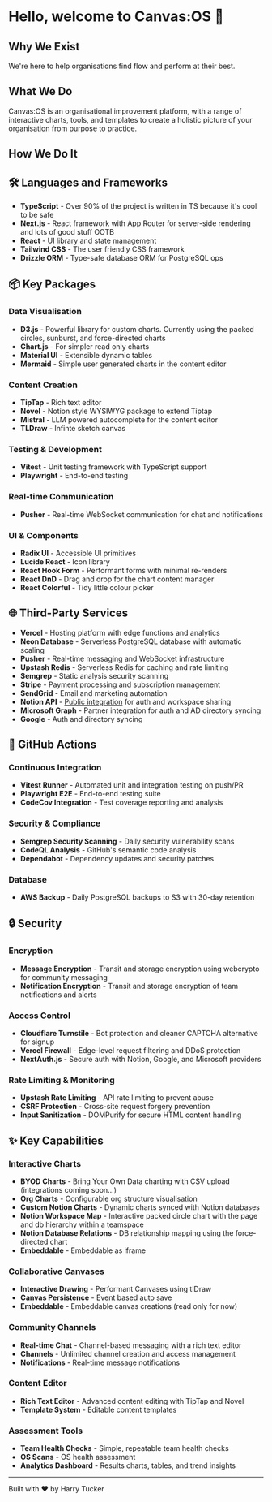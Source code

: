 # Hello, welcome to Canvas:OS 👋

## Why We Exist
We're here to help organisations find flow and perform at their best. 

## What We Do
Canvas:OS is an organisational improvement platform, with a range of interactive charts, tools, and templates to create a holistic picture of your organisation from purpose to practice.

## How We Do It

## 🛠️ Languages and Frameworks

- **TypeScript** - Over 90% of the project is written in TS because it's cool to be safe
- **Next.js** - React framework with App Router for server-side rendering and lots of good stuff OOTB
- **React** - UI library and state management
- **Tailwind CSS** - The user friendly CSS framework
- **Drizzle ORM** - Type-safe database ORM for PostgreSQL ops

## 📦 Key Packages

### Data Visualisation
- **D3.js** - Powerful library for custom charts. Currently using the packed circles, sunburst, and force-directed charts
- **Chart.js** - For simpler read only charts
- **Material UI** - Extensible dynamic tables
- **Mermaid** - Simple user generated charts in the content editor

### Content Creation
- **TipTap** - Rich text editor
- **Novel** - Notion style WYSIWYG package to extend Tiptap
- **Mistral** - LLM powered autocomplete for the content editor
- **TLDraw** - Infinte sketch canvas

### Testing & Development
- **Vitest** - Unit testing framework with TypeScript support
- **Playwright** - End-to-end testing

### Real-time Communication
- **Pusher** - Real-time WebSocket communication for chat and notifications

### UI & Components
- **Radix UI** - Accessible UI primitives
- **Lucide React** - Icon library
- **React Hook Form** - Performant forms with minimal re-renders
- **React DnD** - Drag and drop for the chart content manager
- **React Colorful** - Tidy little colour picker

## 🌐 Third-Party Services

- **Vercel** - Hosting platform with edge functions and analytics
- **Neon Database** - Serverless PostgreSQL database with automatic scaling
- **Pusher** - Real-time messaging and WebSocket infrastructure
- **Upstash Redis** - Serverless Redis for caching and rate limiting
- **Semgrep** - Static analysis security scanning
- **Stripe** - Payment processing and subscription management
- **SendGrid** - Email and marketing automation
- **Notion API** - [Public integration]([url](https://www.notion.com/integrations/135d872b594c80a6adb40037ac517711)) for auth and workspace sharing
- **Microsoft Graph** - Partner integration for auth and AD directory syncing
- **Google** - Auth and directory syncing

## 🔄 GitHub Actions

### Continuous Integration
- **Vitest Runner** - Automated unit and integration testing on push/PR
- **Playwright E2E** - End-to-end testing suite
- **CodeCov Integration** - Test coverage reporting and analysis

### Security & Compliance
- **Semgrep Security Scanning** - Daily security vulnerability scans
- **CodeQL Analysis** - GitHub's semantic code analysis
- **Dependabot** - Dependency updates and security patches

### Database
- **AWS Backup** - Daily PostgreSQL backups to S3 with 30-day retention

## 🔒 Security

### Encryption
- **Message Encryption** - Transit and storage encryption using webcrypto for community messaging
- **Notification Encryption** - Transit and storage encryption of team notifications and alerts

### Access Control
- **Cloudflare Turnstile** - Bot protection and cleaner CAPTCHA alternative for signup
- **Vercel Firewall** - Edge-level request filtering and DDoS protection
- **NextAuth.js** - Secure auth with Notion, Google, and Microsoft providers

### Rate Limiting & Monitoring
- **Upstash Rate Limiting** - API rate limiting to prevent abuse
- **CSRF Protection** - Cross-site request forgery prevention
- **Input Sanitization** - DOMPurify for secure HTML content handling

## ✨ Key Capabilities

### Interactive Charts
- **BYOD Charts** - Bring Your Own Data charting with CSV upload (integrations coming soon...)
- **Org Charts** - Configurable org structure visualisation
- **Custom Notion Charts** - Dynamic charts synced with Notion databases
- **Notion Workspace Map** - Interactive packed circle chart with the page and db hierarchy within a teamspace
- **Notion Database Relations** - DB relationship mapping using the force-directed chart
- **Embeddable** - Embeddable as iframe

### Collaborative Canvases
- **Interactive Drawing** - Performant Canvases using tlDraw
- **Canvas Persistence** - Event based auto save
- **Embeddable** - Embeddable canvas creations (read only for now)

### Community Channels
- **Real-time Chat** - Channel-based messaging with a rich text editor
- **Channels** - Unlimited channel creation and access management
- **Notifications** - Real-time message notifications

### Content Editor
- **Rich Text Editor** - Advanced content editing with TipTap and Novel
- **Template System** - Editable content templates

### Assessment Tools
- **Team Health Checks** - Simple, repeatable team health checks
- **OS Scans** - OS health assessment
- **Analytics Dashboard** - Results charts, tables, and trend insights

---

Built with ❤️ by Harry Tucker
